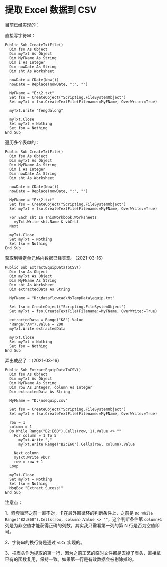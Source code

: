 # 提取 Excel 数据到 CSV

目前已经实现的：

直接写字符串：

```
Public Sub CreateTxtFile()
  Dim fso As Object
  Dim myTxt As Object
  Dim MyFName As String
  Dim i As Integer
  Dim nowDate As String
  Dim sht As Worksheet
  
  nowDate = CDate(Now())
  nowDate = Replace(nowDate, ":", "") 

  MyFName = "E:\2.txt" 
  Set fso = CreateObject("Scripting.FileSystemObject") 
  Set myTxt = fso.CreateTextFile(Filename:=MyFName, OverWrite:=True) 

  myTxt.Write "fengdalong"
  
  myTxt.Close
  Set myTxt = Nothing
  Set fso = Nothing
End Sub
```

遍历多个表单的：

```
Public Sub CreateTxtFile()
  Dim fso As Object
  Dim myTxt As Object
  Dim MyFName As String
  Dim i As Integer
  Dim nowDate As String
  Dim sht As Worksheet
  
  nowDate = CDate(Now())
  nowDate = Replace(nowDate, ":", "") 

  MyFName = "E:\2.txt" 
  Set fso = CreateObject("Scripting.FileSystemObject") 
  Set myTxt = fso.CreateTextFile(Filename:=MyFName, OverWrite:=True) 

  For Each sht In ThisWorkbook.Worksheets 
    myTxt.Write sht.Name & vbCrLf 
  Next
  
  myTxt.Close
  Set myTxt = Nothing
  Set fso = Nothing
End Sub
```

获取到特定单元格内数据已经实现。（2021-03-16）

```
Public Sub ExtractEquipDataToCSV()
  Dim fso As Object
  Dim myTxt As Object
  Dim MyFName As String
  Dim sht As Worksheet
  Dim extractedData As String
  
  MyFName = "D:\dataflowcad\NsTempData\equip.txt" 
  
  Set fso = CreateObject("Scripting.FileSystemObject") 
  Set myTxt = fso.CreateTextFile(Filename:=MyFName, OverWrite:=True) 

  extractedData = Range("K8").Value
  'Range("A4").Value = 200
  myTxt.Write extractedData
  
  myTxt.Close
  Set myTxt = Nothing
  Set fso = Nothing
End Sub
```

弄出成品了：（2021-03-16）

```
Public Sub ExtractEquipDataToCSV()
  Dim fso As Object
  Dim myTxt As Object
  Dim MyFName As String
  Dim row As Integer, column As Integer
  Dim extractedData As String
  
  MyFName = "D:\nsequip.csv"
  
  Set fso = CreateObject("Scripting.FileSystemObject")
  Set myTxt = fso.CreateTextFile(Filename:=MyFName, OverWrite:=True)

  row = 1
  column = 1
  Do While Range("B2:E60").Cells(row, 1).Value <> ""
    For column = 1 To 5
      myTxt.Write ","
      myTxt.Write Range("B2:E60").Cells(row, column).Value
      
    Next column
    myTxt.Write vbCr
    row = row + 1
  Loop

  myTxt.Close
  Set myTxt = Nothing
  Set fso = Nothing
  MsgBox "Extract Sucess!"
End Sub
```

注意点：

1、嵌套循环之前一直不对，卡在最外围循环的判断条件上，之前是 `Do While Range("B2:E60").Cells(row, column).Value <> ""`，这个判断条件第 `column+1` 列是为非空值才能获得正确的列数。其实我只需看第一列的第 N 行是否为空值即可。

2、字符串的换行符是通过 `vbCr` 实现的。

3、把表头作为提取的第一行，因为之前工艺的临时文件都是去掉了表头，直接拿已有的函数复用，保持一致。如果第一行是有效数据会被剔除掉的。


